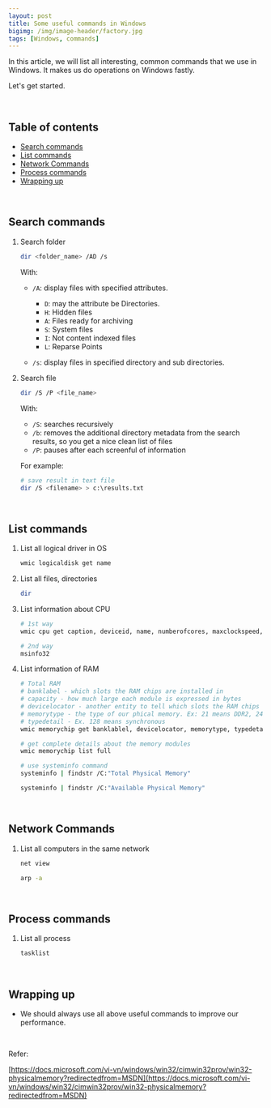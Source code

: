 ```yaml
---
layout: post
title: Some useful commands in Windows
bigimg: /img/image-header/factory.jpg
tags: [Windows, commands]
---
```


In this article, we will list all interesting, common commands that we use in Windows. It makes us do operations on Windows fastly.

Let's get started.

<br>

## Table of contents
- [Search commands](#search-commands)
- [List commands](#list-commands)
- [Network Commands](#network-commands)
- [Process commands](#process-commands)
- [Wrapping up](#wrapping-up)


<br>

## Search commands
1. Search folder

    ```bash
    dir <folder_name> /AD /s
    ```

    With:
    - ```/A```: display files with specified attributes.
        - ```D```: may the attribute be Directories.
        - ```H```: Hidden files
        - ```A```: Files ready for archiving
        - ```S```: System files
        - ```I```: Not content indexed files
        - ```L```: Reparse Points

    - ```/s```: display files in specified directory and sub directories.

2. Search file

    ```bash
    dir /S /P <file_name>
    ```

    With:
    - ```/S```: searches recursively
    - ```/b```: removes the additional directory metadata from the search results, so you get a nice clean list of files
    - ```/P```: pauses after each screenful of information

    For example:

    ```bash
    # save result in text file
    dir /S <filename> > c:\results.txt
    ```

<br>

## List commands
1. List all logical driver in OS

    ```bash
    wmic logicaldisk get name
    ```

2. List all files, directories

    ```bash
    dir
    ``` 

3. List information about CPU

    ```bash
    # 1st way
    wmic cpu get caption, deviceid, name, numberofcores, maxclockspeed, status

    # 2nd way
    msinfo32
    ```

4. List information of RAM

    ```bash
    # Total RAM 
    # banklabel - which slots the RAM chips are installed in
    # capacity - how much large each module is expressed in bytes
    # devicelocator - another entity to tell which slots the RAM chips are installed in.
    # memorytype - the type of our phical memory. Ex: 21 means DDR2, 24 means DDR3
    # typedetail - Ex. 128 means synchronous
    wmic memorychip get banklablel, devicelocator, memorytype, typedetail, capacity, speed

    # get complete details about the memory modules
    wmic memorychip list full

    # use systeminfo command
    systeminfo | findstr /C:"Total Physical Memory"

    systeminfo | findstr /C:"Available Physical Memory"
    ```

<br>

## Network Commands
1. List all computers in the same network

    ```bash
    net view

    arp -a
    ```

<br>

## Process commands
1. List all process

    ```bash
    tasklist
    ```



<br>

## Wrapping up
- We should always use all above useful commands to improve our performance.

<br>

Refer:

[https://docs.microsoft.com/vi-vn/windows/win32/cimwin32prov/win32-physicalmemory?redirectedfrom=MSDN](https://docs.microsoft.com/vi-vn/windows/win32/cimwin32prov/win32-physicalmemory?redirectedfrom=MSDN)
